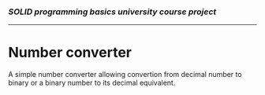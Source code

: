 ### *SOLID programming basics university course project*
---
# Number converter

A simple number converter allowing convertion from decimal number to binary or a binary number to its decimal equivalent.
<!-- - program is a single threaded standalone command line C++ application 
- parameters are passed from command line in a following format:
  ```
  converter <value> <type_to_be_converted> <type_after_convertion>
  ```
  For example:
  ``` 
  converter 1500100900 decimal binary 
  ```

- convertion result is displayed on the screen
- currently supported conversions: 
  - decimal <--\> binary
- it can be easily extended for new conversions (i.e. to/from hexadecimal, octal) -->
